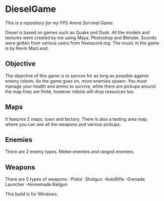 # DieselGame
*This is a repository for my FPS Arena Survival Game.*

Diesel is based on games such as Quake and Dusk. All the models and textures were created by me using Maya, Photoshop and Blender.
Sounds were gotten from various users from freesound.org. The music in the game is by Kevin MacLeod.

## Objective
The objective of this game is to survive for as long as possible against enemy robots. As the game goes on, more enemies spawn.
You must manage your health and ammo to survive, while there are pickups around the map they are finite, however robots will drop resources too.

## Maps
It features 2 maps, town and factory. There is also a testing area map, where you can see all the weapons and various pickups.

## Enemies
There are 2 enemy types. Melee enemies and ranged enemies.

## Weapons
There are 5 types of weapons:
  -Pistol
  -Shotgun
  -AutoRifle
  -Grenade Launcher
  -Homemade Railgun
  
This build is for Windows.
  
